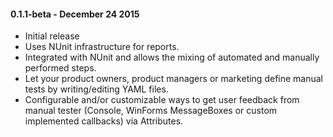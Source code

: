 #### 0.1.1-beta - December 24 2015
* Initial release
* Uses NUnit infrastructure for reports.
* Integrated with NUnit and allows the mixing of automated and manually performed steps.
* Let your product owners, product managers or marketing define manual tests by writing/editing YAML files.
* Configurable and/or customizable ways to get user feedback from manual tester (Console, WinForms MessageBoxes or custom implemented callbacks) via Attributes.
